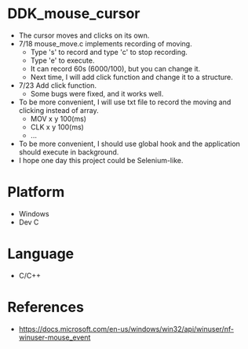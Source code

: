 # DDK_mouse_cursor
* The cursor moves and clicks on its own.
* 7/18 mouse_move.c implements recording of moving.
  * Type 's' to record and type 'c' to stop recording.
  * Type 'e' to execute.
  * It can record 60s (6000/100), but you can change it.
  * Next time, I will add click function and change it to a structure.
* 7/23 Add click function.
  * Some bugs were fixed, and it works well.
* To be more convenient, I will use txt file to record the moving and clicking instead of array.
  * MOV x y 100(ms)
  * CLK x y 100(ms)
  * ... 
* To be more convenient, I should use global hook and the application should execute in background.
* I hope one day this project could be Selenium-like.

# Platform
* Windows
* Dev C

# Language 
* C/C++

# References
* https://docs.microsoft.com/en-us/windows/win32/api/winuser/nf-winuser-mouse_event
